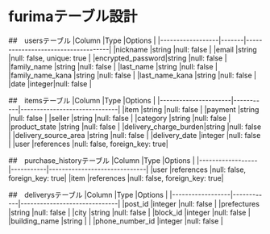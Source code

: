 # furimaテーブル設計

##　usersテーブル
|Column            |Type   |Options                             |
|------------------|-------|------------------------------------|
|nickname          |string |null: false                         |
|email             |string |null: false, unique: true           |
|encrypted_password|string |null: false                         |
|family_name       |string |null: false                         |
|last_name         |string |null: false                         |
|family_name_kana  |string |null: false                         |
|last_name_kana    |string |null: false                         |
|date              |integer|null: false                         |

##　itemsテーブル
|Column                |Type       |Options                       |
|----------------------|-----------|------------------------------|
|item                  |string     |null: false                   |
|payment               |string     |null: false                   |
|seller                |string     |null: false                   |
|category              |string     |null: false                   |
|product_state         |string     |null: false                   |
|delivery_charge_burden|string     |null: false                   |
|delivery_source_area  |string     |null: false                   |
|delivery_date         |integer    |null: false                   |
|user                  |references |null: false, foreign_key: true|

##　purchase_historyテーブル
|Column            |Type       |Options                       |
|------------------|-----------|------------------------------|
|user              |references |null: false, foreign_key: true|
|item              |references |null: false, foreign_key: true|

##　deliverysテーブル
|Column            |Type        |Options                       |
|------------------|------------|------------------------------|
|post_id           |integer     |null: false                   |
|prefectures       |string      |null: false                   |
|city              |string      |null: false                   |
|block_id          |integer     |null: false                   |
|building_name     |string      |                              |
|phone_number_id   |integer     |null: false                   |

